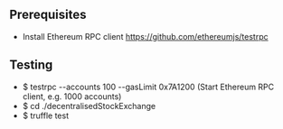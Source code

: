 ## Prerequisites

- Install Ethereum RPC client https://github.com/ethereumjs/testrpc

## Testing

- $ testrpc --accounts 100 --gasLimit 0x7A1200 (Start Ethereum RPC client, e.g. 1000 accounts)
- $ cd ./decentralisedStockExchange
- $ truffle test